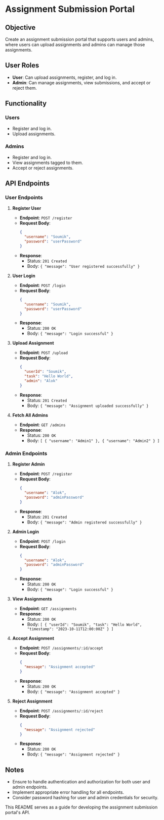 # Assignment Submission Portal

## Objective
Create an assignment submission portal that supports users and admins, where users can upload assignments and admins can manage those assignments.

## User Roles
- **User**: Can upload assignments, register, and log in.
- **Admin**: Can manage assignments, view submissions, and accept or reject them.

## Functionality
### Users
- Register and log in.
- Upload assignments.

### Admins
- Register and log in.
- View assignments tagged to them.
- Accept or reject assignments.

## API Endpoints

### User Endpoints
1. **Register User**
   - **Endpoint**: `POST /register`
   - **Request Body**:
     ```json
     {
       "username": "Soumik",
       "password": "userPassword"
     }
     ```
   - **Response**:
     - Status: `201 Created`
     - Body: `{ "message": "User registered successfully" }`

2. **User Login**
   - **Endpoint**: `POST /login`
   - **Request Body**:
     ```json
     {
       "username": "Soumik",
       "password": "userPassword"
     }
     ```
   - **Response**:
     - Status: `200 OK`
     - Body: `{ "message": "Login successful" }`

3. **Upload Assignment**
   - **Endpoint**: `POST /upload`
   - **Request Body**:
     ```json
     {
       "userId": "Soumik",
       "task": "Hello World",
       "admin": "Alok"
     }
     ```
   - **Response**:
     - Status: `201 Created`
     - Body: `{ "message": "Assignment uploaded successfully" }`

4. **Fetch All Admins**
   - **Endpoint**: `GET /admins`
   - **Response**:
     - Status: `200 OK`
     - Body: `[ { "username": "Admin1" }, { "username": "Admin2" } ]`

### Admin Endpoints
1. **Register Admin**
   - **Endpoint**: `POST /register`
   - **Request Body**:
     ```json
     {
       "username": "Alok",
       "password": "adminPassword"
     }
     ```
   - **Response**:
     - Status: `201 Created`
     - Body: `{ "message": "Admin registered successfully" }`

2. **Admin Login**
   - **Endpoint**: `POST /login`
   - **Request Body**:
     ```json
     {
       "username": "Alok",
       "password": "adminPassword"
     }
     ```
   - **Response**:
     - Status: `200 OK`
     - Body: `{ "message": "Login successful" }`

3. **View Assignments**
   - **Endpoint**: `GET /assignments`
   - **Response**:
     - Status: `200 OK`
     - Body: `[ { "userId": "Soumik", "task": "Hello World", "timestamp": "2023-10-11T12:00:00Z" } ]`

4. **Accept Assignment**
   - **Endpoint**: `POST /assignments/:id/accept`
   - **Request Body**:
     ```json
     {
       "message": "Assignment accepted"
     }
     ```
   - **Response**:
     - Status: `200 OK`
     - Body: `{ "message": "Assignment accepted" }`

5. **Reject Assignment**
   - **Endpoint**: `POST /assignments/:id/reject`
   - **Request Body**:
     ```json
     {
       "message": "Assignment rejected"
     }
     ```
   - **Response**:
     - Status: `200 OK`
     - Body: `{ "message": "Assignment rejected" }`

## Notes
- Ensure to handle authentication and authorization for both user and admin endpoints.
- Implement appropriate error handling for all endpoints.
- Consider password hashing for user and admin credentials for security.

This README serves as a guide for developing the assignment submission portal's API.
